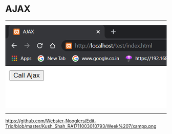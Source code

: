 # AJAX

<hr>

![](https://github.com/Webster-Nooglers/Edit-Trio/blob/master/Kush_Shah_RA1711003010793/Week%207/ajax.png)

<hr>

https://github.com/Webster-Nooglers/Edit-Trio/blob/master/Kush_Shah_RA1711003010793/Week%207/xampp.png
